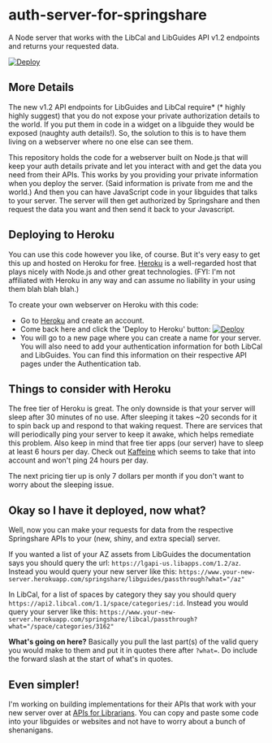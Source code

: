 # auth-server-for-springshare

A Node server that works with the LibCal and LibGuides API v1.2 endpoints and returns your requested data.

[![Deploy](https://www.herokucdn.com/deploy/button.svg)](https://heroku.com/deploy)

## More Details

The new v1.2 API endpoints for LibGuides and LibCal require* (* highly highly suggest) that you do not expose your private authorization details to the world. If you put them in code in a widget on a libguide they would be exposed (naughty auth details!). So, the solution to this is to have them living on a webserver where no one else can see them.

This repository holds the code for a webserver built on Node.js that will keep your auth details private and let you interact with and get the data you need from their APIs. This works by you providing your private information when you deploy the server. (Said information is private from me and the world.) And then you can have JavaScript code in your libguides that talks to your server. The server will then get authorized by Springshare and then request the data you want and then send it back to your Javascript.

## Deploying to Heroku

You can use this code however you like, of course. But it's very easy to get this up and hosted on Heroku for free. [Heroku](https://www.heroku.com) is a well-regarded host that plays nicely with Node.js and other great technologies. (FYI: I'm not affiliated with Heroku in any way and can assume no liability in your using them blah blah blah.)

To create your own webserver on Heroku with this code:

* Go to [Heroku](https://www.heroku.com) and create an account.
* Come back here and click the 'Deploy to Heroku' button: [![Deploy](https://www.herokucdn.com/deploy/button.svg)](https://heroku.com/deploy)
* You will go to a new page where you can create a name for your server. You will also need to add your authentication information for both LibCal and LibGuides. You can find this information on their respective API pages under the Authentication tab.

## Things to consider with Heroku

The free tier of Heroku is great. The only downside is that your server will sleep after 30 minutes of no use. After sleeping it takes ~20 seconds for it to spin back up and respond to that waking request. There are services that will periodically ping your server to keep it awake, which helps remediate this problem. Also keep in mind that free tier apps (our server) have to sleep at least 6 hours per day. Check out [Kaffeine](http://kaffeine.herokuapp.com/#!) which seems to take that into account and won't ping 24 hours per day.

The next pricing tier up is only 7 dollars per month if you don't want to worry about the sleeping issue.

## Okay so I have it deployed, now what?

Well, now you can make your requests for data from the respective Springshare APIs to your (new, shiny, and extra special) server.

If you wanted a list of your AZ assets from LibGuides the documentation says you should query the url: `https://lgapi-us.libapps.com/1.2/az`. Instead you would query your new server like this: `https://www.your-new-server.herokuapp.com/springshare/libguides/passthrough?what="/az"`

In LibCal, for a list of spaces by category they say you should query `https://api2.libcal.com/1.1/space/categories/:id`. Instead you would query your server like this: `https://www.your-new-server.herokuapp.com/springshare/libcal/passthrough?what="/space/categories/3162"`

**What's going on here?** Basically you pull the last part(s) of the valid query you would make to them and put it in quotes there after `?what=`. Do include the forward slash at the start of what's in quotes.

## Even simpler!

I'm working on building implementations for their APIs that work with your new server over at [APIs for Librarians](https://www.bradcoffield.com/APIs-for-librarians/). You can copy and paste some code into your libguides or websites and not have to worry about a bunch of shenanigans.
